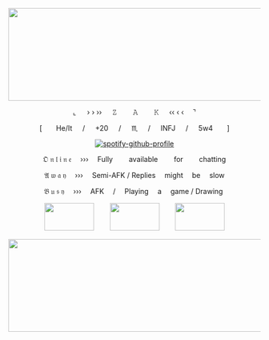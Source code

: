 
<p align="center"><img height="185" width="579" src="https://i.postimg.cc/yYsXQFGV/aaegzzrhzrhgegrzgh.png"/></p>
<p align="center">⌞   › › ››    𝚉     𝙰     𝙺     ‹‹ ‹ ‹  ⌝</p>

<p align="center">[  He/It    /    +20    /    ♏︎    /    INFJ    /   5w4  ]</p>

<p align="center">
  <a href="https://github.com/kittinan/spotify-github-profile">
    <img src="https://spotify-github-profile.kittinanx.com/api/view?uid=21sjb5sr5qmwew2d3uq4ijepa&cover_image=true&theme=novatorem&show_offline=false&background_color=121212&interchange=false&bar_color=7d434a&bar_color_cover=false" alt="spotify-github-profile">
  </a>
</p>

<p align="center"> 𝔒   𝔫   𝔩   𝔦   𝔫   𝔢   ›››  Fully   available   for   chatting</p>

<p align="center"> 𝔄   𝔴   𝔞   𝔶   ›››  Semi-AFK  /  Replies  might  be  slow</p>

<p align="center"> 𝔅   𝔲   𝔰   𝔶   ›››  AFK   /   Playing  a  game  /  Drawing 

<p align="center"><img height="55" width="99" src="https://i.postimg.cc/D4gfhz8W/MAD-GOD.png"/>    <img height="55" width="99" src="https://i.postimg.cc/pyYKrYjj/BLOODBNRE.png"/>    <img height="55" width="99" src="https://i.postimg.cc/BtGxJwjs/OUTLAST.png"/></p> 
  
<p align="center"><img height="185" width="579" src="https://i.postimg.cc/sX4dk9wy/4584.png"/></p> 
